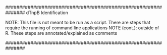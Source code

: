###############################################################
dTnpB Identification

NOTE: This file is not meant to be run as a script. There are steps that require the running of command line applications
  NOTE (cont.): outside of R. These steps are annotated/explained as comments

  ###############################################################

